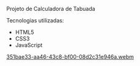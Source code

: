 Projeto de Calculadora de Tabuada

Tecnologias utilizadas:
- HTML5
- CSS3
- JavaScript

[351bae33-aa46-43c8-bf00-08d2c31e946a.webm](https://github.com/user-attachments/assets/57606f59-8e25-41ea-98bb-edc4249bc99e)
